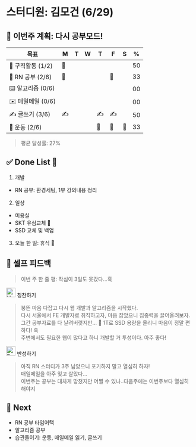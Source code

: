 # 스터디원: 김모건 (6/29)

## 🚀 이번주 계획: 다시 공부모드!

| 목표              | M   | T   | W   | T   | F   | S   | %   |
| ----------------- | --- | --- | --- | --- | --- | --- | --- |
| 🏢 구직활동 (1/2) | 🏢  |     |     |     |     |     | 50  |
| 🏫 RN 공부 (2/6)  | 🏫  |     |     |     | 🏫  |     | 33  |
| ⌨️ 알고리즘 (0/6) |     |     |     |     |     |     | 00  |
| ✉️ 매일메일 (0/6) |     |     |     |     |     |     | 00  |
| ✍️ 글쓰기 (3/6)   | ✍️  |     |     | ✍️  | ✍️  |     | 50  |
| 💪 운동 (2/6)     |     |     |     | 💪  | 💪  | 💪  | 33  |

> 평균 달성률: 27% <br>

## ✅ Done List 🌸

1. 개발

- RN 공부: 환경세팅, 1부 강의내용 정리

2. 일상

- 미용실
- SKT 유심교체 🥹
- SSD 교체 및 백업

3. 오늘 한 일: 휴식 🫠

## 🎉 셀프 피드백

> 이번 주 한 줄 평: 작심이 3일도 못갔다...흑<br>

<img src="https://raw.githubusercontent.com/Tarikul-Islam-Anik/Animated-Fluent-Emojis/master/Emojis/Smilies/Hugging%20Face.png" alt="Hugging Face" width="25" height="25"> 칭찬하기 </img>

> 붕뜬 마음 다잡고 다시 웹 개발과 알고리즘을 시작했다.<br>
> 다시 서울에서 FE 개발자로 취직하고자, 마음 잡았으니 집중력을 끌어올려보자.<br>
> 그간 공부자료를 다 날려버렷지만... 🥹 1T로 SSD 용량을 올리니 마음이 정말 편하다! 흑<br>
> 주변에서도 필요한 웹이 많다고 하니 개발할 거 투성이다. 아주 좋다!<br>

<img src="https://raw.githubusercontent.com/Tarikul-Islam-Anik/Animated-Fluent-Emojis/master/Emojis/Smilies/Face%20with%20Monocle.png" alt="Face with Monocle" width="25" height="25"> 반성하기</img>

> 아직 RN 스터디가 3주 남았으니 포기하지 말고 열심히 하자!<br>
> 매일메일을 아주 잊고 살았다... <br>
> 이번주는 공부는 대차게 망쳤지만 어쩔 수 있나..다음주에는 이번주보다 열심히 해야지<br>

## 🌱 Next

- RN 공부 타임어택
- 알고리즘 공부
- 습관들이기: 운동, 매일메일 읽기, 글쓰기
